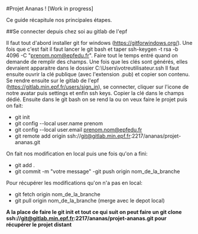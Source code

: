 #Projet Ananas ! [Work in progress]

Ce guide récapitule nos principales étapes.

##Se connecter depuis chez soi au gitlab de l'epf

Il faut tout d'abord installer git for windows (https://gitforwindows.org/). Une fois que c'est fait il faut lancer le git bash et taper ssh-keygen -t rsa -b 4096 -C "prenom.nom@epfedu.fr". Faire tout le temps entré quand on demande de remplir des champs.
Une fois que les clés sont générés, elles devraient apparaitre dans le dossier C:\Users\votreutilisateur\.ssh
Il faut ensuite ouvrir la clé publique (avec l'extension .pub) et copier son contenu.
Se rendre ensuite sur le gitlab de l'epf (https://gitlab.min.epf.fr/users/sign_in), se connecter, cliquer sur l'icone de notre avatar puis settings et enfin ssh keys. Copier la clé dans le champs dédié.
Ensuite dans le git bash on se rend la ou on veux faire le projet puis on fait:
- git init
- git config --local user.name prenom
- git config --local user.email prenom.nom@epfedu.fr
- git remote add origin ssh://git@gitlab.min.epf.fr:2217/ananas/projet-ananas.git

On fait nos modification en local puis une fois qu'on a fini:
- git add .
- git commit -m "votre message"
-git push origin nom_de_la_branche

Pour récupérer les modifications qu'on n'a pas en local:
- git fetch origin nom_de_la_branche
- git pull origin nom_de_la_branche (merge avec le depot local)

**A la place de faire le git init et tout ce qui suit on peut faire un git clone ssh://git@gitlab.min.epf.fr:2217/ananas/projet-ananas.git pour récupérer le projet distant**
